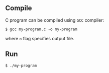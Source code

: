 ## Compile 

C program can be compiled using `GCC` compiler:
```
$ gcc my-program.c -o my-program
```
where `o` flag specifies output file.

## Run
```
$ ./my-program
```
